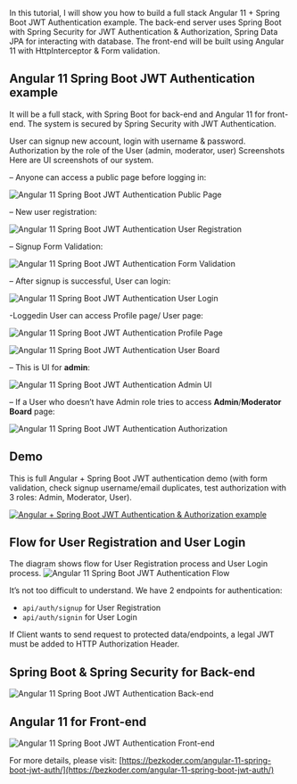 In this tutorial, I will show you how to build a full stack Angular 11 + Spring Boot JWT Authentication example. The back-end server uses Spring Boot with Spring Security for JWT Authentication & Authorization, Spring Data JPA for interacting with database. The front-end will be built using Angular 11 with HttpInterceptor & Form validation.

## Angular 11 Spring Boot JWT Authentication example
It will be a full stack, with Spring Boot for back-end and Angular 11 for front-end. The system is secured by Spring Security with JWT Authentication.

User can signup new account, login with username & password.
Authorization by the role of the User (admin, moderator, user)
Screenshots
Here are UI screenshots of our system.

– Anyone can access a public page before logging in:

![Angular 11 Spring Boot JWT Authentication Public Page](angular-11-spring-boot-jwt-authentication-public-page.png)

– New user registration:

![Angular 11 Spring Boot JWT Authentication User Registration](angular-11-spring-boot-jwt-authentication-user-registration.png)

– Signup Form Validation:

![Angular 11 Spring Boot JWT Authentication Form Validation](angular-11-spring-boot-jwt-authentication-form-validation.png)

– After signup is successful, User can login:

![Angular 11 Spring Boot JWT Authentication User Login](angular-11-spring-boot-jwt-authentication-user-login.png)

-Loggedin User can access Profile page/ User page:

![Angular 11 Spring Boot JWT Authentication Profile Page](angular-11-spring-boot-jwt-authentication-user-profile.png)

![Angular 11 Spring Boot JWT Authentication User Board](angular-11-spring-boot-jwt-authentication-user.png)

– This is UI for **admin**:

![Angular 11 Spring Boot JWT Authentication Admin UI](angular-11-spring-boot-jwt-authentication-authorization-successful.png)

– If a User who doesn’t have Admin role tries to access **Admin**/**Moderator Board** page:

![Angular 11 Spring Boot JWT Authentication Authorization](angular-11-spring-boot-jwt-authentication-authorization-failed.png)

## Demo
This is full Angular + Spring Boot JWT authentication demo (with form validation, check signup username/email duplicates, test authorization with 3 roles: Admin, Moderator, User).

[![Angular + Spring Boot JWT Authentication & Authorization example](http://img.youtube.com/vi/QdXHkybzrUU/0.jpg)](http://www.youtube.com/watch?v=QdXHkybzrUU)

## Flow for User Registration and User Login
The diagram shows flow for User Registration process and User Login process.
![Angular 11 Spring Boot JWT Authentication Flow](angular-11-spring-boot-jwt-authentication-authorization-flow.png)

It’s not too difficult to understand. We have 2 endpoints for authentication:

* `api/auth/signup` for User Registration
* `api/auth/signin` for User Login

If Client wants to send request to protected data/endpoints, a legal JWT must be added to HTTP Authorization Header.

## Spring Boot & Spring Security for Back-end
![Angular 11 Spring Boot JWT Authentication Back-end](angular-11-spring-boot-jwt-authentication-authorization-server.png)

## Angular 11 for Front-end
![Angular 11 Spring Boot JWT Authentication Front-end](angular-11-spring-boot-jwt-authentication-authorization-client.png)

For more details, please visit:
[https://bezkoder.com/angular-11-spring-boot-jwt-auth/](https://bezkoder.com/angular-11-spring-boot-jwt-auth/)